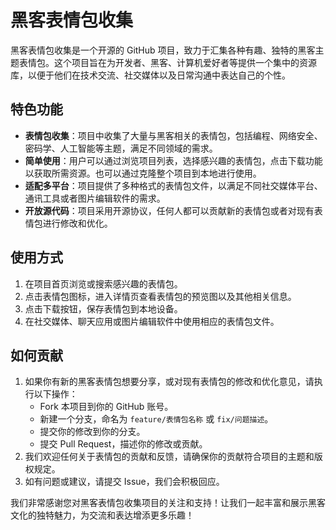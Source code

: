 # 黑客表情包收集

黑客表情包收集是一个开源的 GitHub 项目，致力于汇集各种有趣、独特的黑客主题表情包。这个项目旨在为开发者、黑客、计算机爱好者等提供一个集中的资源库，以便于他们在技术交流、社交媒体以及日常沟通中表达自己的个性。

## 特色功能

- **表情包收集**：项目中收集了大量与黑客相关的表情包，包括编程、网络安全、密码学、人工智能等主题，满足不同领域的需求。
- **简单使用**：用户可以通过浏览项目列表，选择感兴趣的表情包，点击下载功能以获取所需资源。也可以通过克隆整个项目到本地进行使用。
- **适配多平台**：项目提供了多种格式的表情包文件，以满足不同社交媒体平台、通讯工具或者图片编辑软件的需求。
- **开放源代码**：项目采用开源协议，任何人都可以贡献新的表情包或者对现有表情包进行修改和优化。

## 使用方式

1. 在项目首页浏览或搜索感兴趣的表情包。
2. 点击表情包图标，进入详情页查看表情包的预览图以及其他相关信息。
3. 点击下载按钮，保存表情包到本地设备。
4. 在社交媒体、聊天应用或图片编辑软件中使用相应的表情包文件。

## 如何贡献

1. 如果你有新的黑客表情包想要分享，或对现有表情包的修改和优化意见，请执行以下操作：
    - Fork 本项目到你的 GitHub 账号。
    - 新建一个分支，命名为 `feature/表情包名称` 或 `fix/问题描述`。
    - 提交你的修改到你的分支。
    - 提交 Pull Request，描述你的修改或贡献。
2. 我们欢迎任何关于表情包的贡献和反馈，请确保你的贡献符合项目的主题和版权规定。
3. 如有问题或建议，请提交 Issue，我们会积极回应。

我们非常感谢您对黑客表情包收集项目的关注和支持！让我们一起丰富和展示黑客文化的独特魅力，为交流和表达增添更多乐趣！

